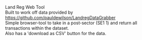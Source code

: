 Land Reg Web Tool
<br>
Built to work off data provided by https://github.com/pauldewilson/LandregDataGrabber
<br>
Simple browser-tool to take in a post-sector (SE1 1) and return all transactions within the dataset.
<br>
Also has a 'download as CSV' button for the data.